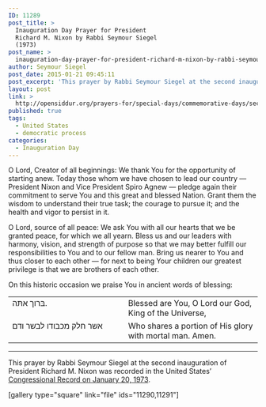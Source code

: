 ```yaml
---
ID: 11289
post_title: >
  Inauguration Day Prayer for President
  Richard M. Nixon by Rabbi Seymour Siegel
  (1973)
post_name: >
  inauguration-day-prayer-for-president-richard-m-nixon-by-rabbi-seymour-siegel-1973
author: Seymour Siegel
post_date: 2015-01-21 09:45:11
post_excerpt: 'This prayer by Rabbi Seymour Siegel at the second inauguration of President Richard M. Nixon was recorded in the United States’ <a href="https://archive.org/stream/congressionalrec119aunit#page/n835/mode/2up">Congressional Record on January 20, 1973</a>.'
layout: post
link: >
  http://opensiddur.org/prayers-for/special-days/commemorative-days/secular-national/inauguration-day/inauguration-day-prayer-for-president-richard-m-nixon-by-rabbi-seymour-siegel-1973/
published: true
tags:
  - United States
  - democratic process
categories:
  - Inauguration Day
---
```

<div class="english">
O Lord, Creator of all beginnings: We thank You for the opportunity of starting anew. Today those whom we have chosen to lead our country — President Nixon and Vice President Spiro Agnew — pledge again their commitment to serve You and this great and blessed Nation. Grant them the wisdom to understand their true task; the courage to pursue it; and the health and vigor to persist in it.

O Lord, source of all peace: We ask You with all our hearts that we be granted peace, for which we all yearn. Bless us and our leaders with harmony, vision, and strength of purpose so that we may better fulfill our responsibilities to You and to our fellow man. Bring us nearer to You and thus closer to each other — for next to being Your children our greatest privilege is that we are brothers of each other.

On this historic occasion we praise You in ancient words of blessing:
</div>

<table style="margin-left: auto;margin-right: auto;"><tbody>
<tr><td style="vertical-align:top;" width="46%">
<div class="liturgy"><span lang="he">
בּרוך אתּה.
</span></div>
</td>
 
<td style="vertical-align:top;" width="53%">
<div class="english">
Blessed are You, O Lord our God, King of the Universe,
</div>
</td></tr>


<tr><td style="vertical-align:top;" width="46%">
<div class="liturgy"><span lang="he">
אשר חלק מכבודו לבשר ודם
</span></div>
</td>
 
<td style="vertical-align:top;" width="53%">
<div class="english">
Who shares a portion of His glory with mortal man. Amen.
</div>
</td></tr>
</tbody></tbody></tbody></tbody></table>

<hr />
This prayer by Rabbi Seymour Siegel at the second inauguration of President Richard M. Nixon was recorded in the United States’ <a href="https://archive.org/stream/congressionalrec119aunit#page/n835/mode/2up">Congressional Record on January 20, 1973</a>.

[gallery type="square" link="file" ids="11290,11291"]